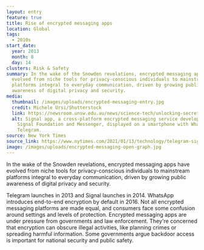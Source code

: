```yaml
---
layout: entry
feature: true
title: Rise of encrypted messaging apps
location: Global
tags:
  - 2010s
start_date:
  year: 2013
  month: 8
  day: 14
clusters: Risk & Safety
summary: In the wake of the Snowden revelations, encrypted messaging apps have
  evolved from niche tools for privacy-conscious individuals to mainstream
  platforms integral to everyday communication, driven by growing public
  awareness of digital privacy and security.
media:
  thumbnail: /images/uploads/encrypted-messaging-entry.jpg
  credit: Michele Ursi/Shutterstock
  link: https://newsroom.unsw.edu.au/news/science-tech/unlocking-secret-private-messaging-apps
  alt: Signal app, a cross-platform encrypted messaging service developed by the
    Signal Foundation and Messenger, displayed on a smartphone with Whatsapp and
    Telegram.
source: New York Times
source_link: https://www.nytimes.com/2021/01/13/technology/telegram-signal-apps-big-tech.html
image: /images/uploads/encrypted-messaging-open-graph.jpg
---
```

In the wake of the Snowden revelations, encrypted messaging apps have evolved from niche tools for privacy-conscious individuals to mainstream platforms integral to everyday communication, driven by growing public awareness of digital privacy and security. 

Telegram launches in 2013 and Signal launches in 2014. WhatsApp introduces end-to-end encryption by default in 2016. Not all encrypted messaging platforms are made equal, and consumers face some confusion around settings and levels of protection. Encrypted messaging apps are under pressure from governments and law enforcement. They're concerned that encryption can obscure illegal activities, like planning crimes or spreading harmful information. Some governments argue backdoor access is important for national security and public safety.